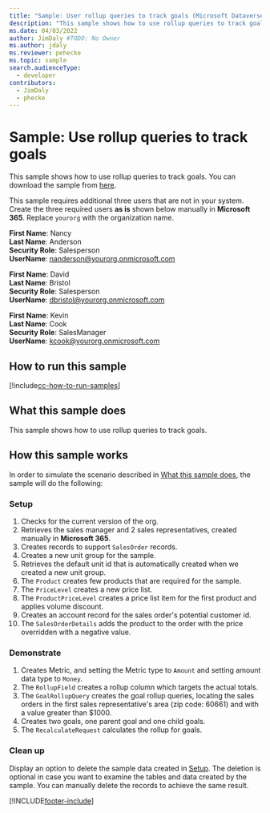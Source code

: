 ```yaml
---
title: "Sample: User rollup queries to track goals (Microsoft Dataverse) | Microsoft Docs" # Intent and product brand in a unique string of 43-59 chars including spaces
description: "This sample shows how to use rollup queries to track goals" # 115-145 characters including spaces. This abstract displays in the search result.
ms.date: 04/03/2022
author: JimDaly #TODO: No Owner
ms.author: jdaly
ms.reviewer: pehecke
ms.topic: sample
search.audienceType:
  - developer
contributors:
  - JimDaly
  - phecke
---
```


# Sample: Use rollup queries to track goals

This sample shows how to use rollup queries to track goals. You can download the sample from [here](https://github.com/microsoft/PowerApps-Samples/tree/master/dataverse/orgsvc/C%23/QueriesTrackGoals).

This sample requires additional three users that are not in your system. Create the three required users **as is** shown below manually in **Microsoft 365**. Replace `yourorg` with the organization name.

**First Name**: Nancy<br/>
**Last Name**: Anderson<br/>
**Security Role**: Salesperson<br/>
**UserName**: nanderson@yourorg.onmicrosoft.com<br/>

**First Name**: David<br/>
**Last Name**: Bristol<br/>
**Security Role**: Salesperson<br/>
**UserName**: dbristol@yourorg.onmicrosoft.com<br/>

**First Name**: Kevin<br/>
**Last Name**: Cook<br/>
**Security Role**: SalesManager<br/>
**UserName**: kcook@yourorg.onmicrosoft.com<br/>

## How to run this sample

[!include[cc-how-to-run-samples](../../includes/cc-how-to-run-samples.md)]

## What this sample does

This sample shows how to use rollup queries to track goals.

## How this sample works

In order to simulate the scenario described in [What this sample does](#what-this-sample-does), the sample will do the following:

### Setup

1. Checks for the current version of the org.
2. Retrieves the sales manager and 2 sales representatives, created manually in **Microsoft 365**.
3. Creates records to support `SalesOrder` records.
4. Creates a new unit group for the sample.
5. Retrieves the default unit id that is automatically created when we created a new unit group.
6. The `Product` creates few products that are required for the sample.
7. The `PriceLevel` creates a new price list.
8. The `ProductPriceLevel` creates a price list item for the first product and applies volume discount.
9. Creates an account record for the sales order's potential customer id.
10. The `SalesOrderDetails` adds the product to the order with the price overridden with a negative value.

### Demonstrate

1. Creates Metric, and setting the Metric type to `Amount` and setting amount data type to `Money`.
2. The `RollupField` creates a rollup column which targets the actual totals.
3. The `GoalRollupQuery` creates the goal rollup queries, locating the sales orders in the first sales representative's area (zip code: 60661) and with a value greater than $1000.
4. Creates two goals, one parent goal and one child goals.
5. The `RecalculateRequest` calculates the rollup for goals.

### Clean up

Display an option to delete the sample data created in [Setup](#setup). The deletion is optional in case you want to examine the tables and data created by the sample. You can manually delete the records to achieve the same result.

[!INCLUDE[footer-include](../../../../includes/footer-banner.md)]
